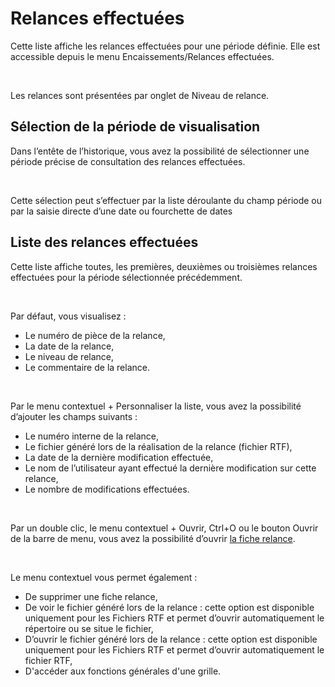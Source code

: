 # Relances effectuées

Cette liste affiche les relances effectuées pour une période définie. 
 Elle est accessible depuis le menu Encaissements/Relances effectuées.


 


Les relances sont présentées par onglet de Niveau de relance.


## Sélection de la période de visualisation


Dans l’entête de l’historique, vous avez la possibilité de sélectionner 
 une période précise de consultation des relances effectuées.


 


Cette sélection peut s’effectuer par la liste déroulante du champ période 
 ou par la saisie directe d’une date ou fourchette de dates


## Liste des relances effectuées


Cette liste affiche toutes, les premières, deuxièmes ou troisièmes relances 
 effectuées pour la période sélectionnée précédemment.


 


Par défaut, vous visualisez :


* Le numéro de pièce de la relance,
* La date de la relance,
* Le niveau de relance,
* Le commentaire de la relance.


 


Par le menu contextuel + Personnaliser la liste, vous avez la possibilité 
 d’ajouter les champs suivants :


* Le numéro interne de la relance,
* Le fichier généré lors de 
 la réalisation de la relance (fichier RTF),
* La date de la dernière modification 
 effectuée,
* Le nom de l’utilisateur ayant 
 effectué la dernière modification sur cette relance,
* Le nombre de modifications 
 effectuées.


 


Par un double clic, le menu contextuel + Ouvrir, Ctrl+O ou le bouton 
 Ouvrir de la barre de menu, vous avez la possibilité d’ouvrir [la 
 fiche relance](RelanceEffectuee.md).


 


Le menu contextuel vous permet également :


* De supprimer une fiche relance,
* De voir le fichier généré 
 lors de la relance : cette option est disponible uniquement pour les 
 Fichiers RTF et permet d’ouvrir automatiquement le répertoire ou se 
 situe le fichier,
* D’ouvrir le fichier généré 
 lors de la relance : cette option est disponible uniquement pour les 
 Fichiers RTF et permet d’ouvrir automatiquement le fichier RTF,
* D'accéder aux fonctions générales 
 d'une grille.



